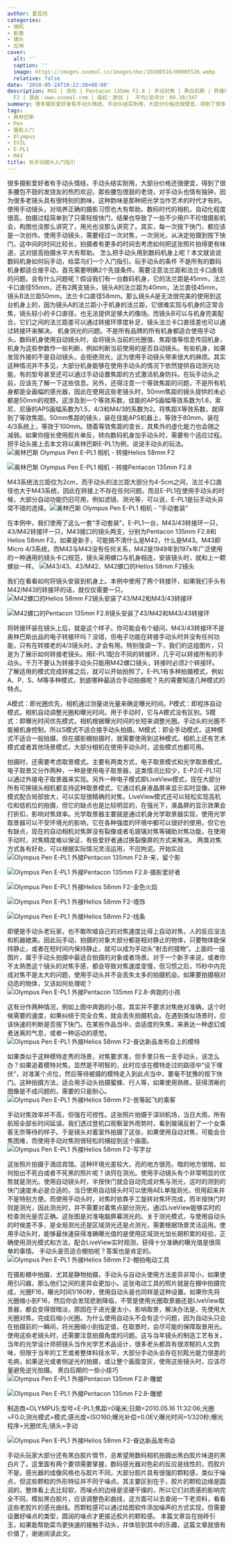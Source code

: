 ```yaml
---
author: 夏昆冈
categories:
- 相机
- 影像
- 镜头
- 应用
cover:
  alt: ''
  caption: ''
  image: https://images.soomal.cc/images/doc/20100516/00005526.webp
  relative: false
date: '2010-05-24T10:22:38+08:00'
description: M42 | 测光 | Pentacon 135mm F2.8 | 手动对焦 | 黑白后期 | 转接环 | 手动镜头 | Helios 58mm
  F2 | 源自：www.soomal.com | 版权：原创 |  平均/总评分：09.38/347
summary: 很多摄影爱好者有手动头情结，手动头结实耐用，大部分价格还很便宜，得到了很多腰包不鼓的发烧友的热烈欢迎，那些腰包很鼓的老烧，对手动头也情有独钟，因为很多老镜头具有很特别的韵味，这种韵味是那种把光学当作艺术的时代才有的。使用手动镜头，对培养正确的摄影习惯也大有帮助。数码时代的相机，自动化程度很高，拍摄过程简单到了只需轻按快门，结果也导致了一些不少用户不珍惜摄影机会，构图也没那么讲究了，用光也没那么讲究了。其实，每一次按下快门……
tags:
- 奥林巴斯
- Pen
- 摄影入门
- Olympus
- EVIL
- E-PL1
- M43
title: 玩手动镜头入门指引
---
```


很多摄影爱好者有手动头情结，手动头结实耐用，大部分价格还很便宜，得到了很多腰包不鼓的发烧友的热烈欢迎，那些腰包很鼓的老烧，对手动头也情有独钟，因为很多老镜头具有很特别的韵味，这种韵味是那种把光学当作艺术的时代才有的。使用手动镜头，对培养正确的摄影习惯也大有帮助。数码时代的相机，自动化程度很高，拍摄过程简单到了只需轻按快门，结果也导致了一些不少用户不珍惜摄影机会，构图也没那么讲究了，用光也没那么讲究了。其实，每一次按下快门，都应该是一次创作。使用手动镜头，需要经过一次对焦，一次测光，从决定拍摄到按下快门，这中间的时间比较长，拍摄者有更多的时间去考虑如何把这张照片拍得更有味道，这对提高拍摄水平大有帮助。
怎么把手动头用到数码机身上呢？本文就说说数码机身如何玩手动，给菜鸟们一个入门指引。玩手动头的条件
不是所有的数码机身都适合接手动，首先需要明确2个先提条件。需要注意法兰距和法兰卡口直径的问题。会有什么问题呢？假设我们有一台数码机身，它的法兰距是45mm，法兰卡口直径55mm，还有2两支镜头，镜头A的法兰距为40mm，法兰直径45mm，镜头B法兰距50mm，法兰卡口直径58mm。那么镜头A是无法很完美的使用到这台机身上的，因为镜头A的法兰距小于机身的法兰距，它很难实现与机身的正常合焦，镜头较小的卡口直径，也无法提供足够大的像场。而镜头B可以与机身完美配合，它们之间的法兰距差可以通过转接环厚度补足，镜头法兰卡口直径差也可以通过转接环来解决。
机身测光的问题。不是所有品牌的所有机身都适合使用手动头。数码机身使用自动镜头时，会将镜头当前的光圈值、焦距值等信息传回机身，机身为这些参数作一些判断，例如判断当前使用的是否自动镜头。有些机身，如果发现外接的不是自动镜头，会拒绝测光，这为使用手动镜头带来很大的麻烦。其实这种情况并不多见，大部分机身能够在使用手动头的情况下依然提供自动测光功能，有的型号甚至还可以通过手动设置焦距的方式激活机身防抖。在玩手动头之前，应该先了解一下这些信息。另外，还得注意一个等效焦距的问题，不是所有机身都是全画幅的感光器，因此在使用这些老镜头时，50mm焦距的镜头提供的未必都是50mm的视野。这涉及到一个等效系数，佳能的APS画幅等效系数为1.6，索尼、尼康的APS画幅系数为1.5，4/3和M4/3的系数为2。将焦距X等效系数，就得到了等效焦距。50mm焦距的镜头，装在佳能APS机器上，等效于80mm，装在4/3系统上，等效于100mm。随着等效焦距的变长，其焦外的虚化能力也会随之减弱。如果你擅长使用胶片单反，转向数码机身加手动头时，需要有个适应过程。
把手动头接上去本文将以奥林巴斯E-PL1为例，说说手动头的玩法。
![奥林巴斯 Olympus Pen E-PL1 相机 - 转接Helios 58mm F2](https://images.soomal.cc/images/doc/20100516/00005524.webp)




![奥林巴斯 Olympus Pen E-PL1 相机 - 转接Pentacon 135mm F2.8](https://images.soomal.cc/images/doc/20100516/00005525.webp)




M43系统法兰距仅为2cm，而手动头的法兰距大部分为4-5cm之间，法兰卡口直径也大于M43系统，因此在转接上不存在任何问题。而且E-PL1在使用手动头的时候，大部分自动功能仍旧可用，例如滤镜、测光等，可以说，E-PL1是玩手动头非常不错的选择。![奥林巴斯 Olympus Pen E-PL1 相机 - “手动套装”](https://images.soomal.cc/images/doc/20100516/00005526.webp)




在本例中，我们使用了这么一套“手动套装”，E-PL1一台，M43/43转接环一只，43/M42转接环一只，M43接口的镜头两支，分别为Pentacon 135mm F2.8和Helios 58mm F2。如果是新手，可能搞不清什么是M42，什么是M43。M43即 Micro 4/3系统，而M42与M43没有任何关系，M42是1949年到197x年广泛使用的一种通用的镜头卡口规范，镜头采用螺口与机身相连，安装镜头时，就和上一颗螺丝一样。
![M43/43、43/M42、M42螺口的Helios 58mm F2镜头](https://images.soomal.cc/images/doc/20100516/00005527.webp)




我们在看看如何将镜头安装到机身上。本例中使用了两个转接环，如果我们手头有M42/M43的转接环的话，就仅仅需要一只。![M42螺口的Helios 58mm F2镜头安装了43/M42和M43/43转接环](https://images.soomal.cc/images/doc/20100516/00005528.webp)




![M42螺口的Pentacon 135mm F2.8镜头安装了43/M42和M43/43转接环](https://images.soomal.cc/images/doc/20100516/00005529.webp)




将转接环装在镜头上后，就是这个样子。你可能会有个疑问，M43/43转接环不是奥林巴斯出品的电子转接环吗？没错，但电子功能在转接手动头时并没有任何功能，只有在转接老的4/3镜头时，才会有用。特别强调一下，我们的这组图片，只是为了展示如何转接老镜头。用E-PL1配合不同的转接环，几乎可以转接所有的手动头。千万不要认为转接手动头只能用M42螺口镜头，转接时必须2个转接环。
了解适用的模式完成转接之后，就可以开始拍照了。E-PL1有多种拍摄模式，例如A、P、S、M等多种模式，到底哪种最适合手动拍摄呢？先的需要知道几种模式的特点。

A模式：即光圈优先，相机通过测量进光量来确定曝光时间。P模式：即程序自动模式。相机自动调整光圈和曝光时间。用于手动时，它与A模式没有区别。S模式：即曝光时间优先模式，相机根据曝光时间的长短来调整光圈。手动头的光圈不能被机身控制，所以S模式不适合接手动头拍摄。M模式：即全手动模式，这种模式不适合一般拍摄，但在摄影棚拍摄时，就需要使用到这种模式。相机上还有艺术模式或者其他场景模式，大部分相机在使用手动头时，这些模式也都可用。

拍摄时，还需要考虑取景模式。主要有两类方式，电子取景模式和光学取景模式。
电子取景又分作两种，一种是使用电子取景器，这类情况比较少，E-P2/E-PL1可以通过外接电子取景器来实现。另外一种电子模式即LiveView模式，现在大部分所有可换镜头相机都支持这种取景模式，它通过机身液晶屏来显示实时显像。这种模式配合局部放大，可以实现很精确的对焦，LiveView模式还可以轻松实现高机位和低机位的拍摄，但它的缺点也是比较明显的，在强光下，液晶屏的显示效果会打折扣，影响对焦效率。光学取景器主要就是通过机身光学取景器实现，使用光学取景器可以不受环境光的影响，它在各种强度的环境中都可以很好的使用，但它也有缺点，现在的自动相机对焦屏没有裂像或者毛玻璃对焦等辅助对焦功能，在使用手动时，对焦精度难以保证，有些爱好者通过换裂像屏的方式来解决。
两类对焦方式各有好处，可以根据实际情况灵活运用，不应拘泥。开始实战
![Olympus Pen E-PL1 外接Pentacon 135mm F2.8-来，留个影](https://images.soomal.cc/images/doc/20100516/00005533.webp)




![Olympus Pen E-PL1 外接Pentacon 135mm F2.8-摄影爱好者](https://images.soomal.cc/images/doc/20100516/00005534.webp)




![Olympus Pen E-PL1 外接Helios 58mm F2-金色火焰](https://images.soomal.cc/images/doc/20100521/00005583.webp)




![Olympus Pen E-PL1 外接Helios 58mm F2-墙饰](https://images.soomal.cc/images/doc/20100521/00005585.webp)




![Olympus Pen E-PL1 外接Helios 58mm F2-线条](https://images.soomal.cc/images/doc/20100521/00005586.webp)




即便是手动头老玩家，也不敢吹嘘自己的对焦速度比得上自动对焦，人的反应没法和机器媲美。因此玩手动，拍摄的对象大部分都是相对静止的物体，只要物体能保持静止，或者在短时间内保持静止，就可以成为手动头“射击的猎物”。上面的一组图片，属于手动头拍摄中最适合拍摄的对象或者场景。对于一个新手来说，或者你不太熟悉这个镜头的对焦手感，都会导致对焦速度变慢，但习惯之后，15秒中内完成对焦不是太大的问题，使用手动头并不会丢失太多的拍摄机会。如果要拍摄相对动态的物体，又该如何处理呢？
![Olympus Pen E-PL1 外接Pentacon 135mm F2.8-奔跑的小孩](https://images.soomal.cc/images/doc/20100516/00005532.webp)




这有分作两种情况，例如上图中奔跑的小孩，其实并不要求对焦绝对准确，这个时候需要的速度，如果纠结于完全合焦，就会丢失拍摄机会。在遇到类似场景时，应该快速的判断是否按下快门。在某些作品当中，会适度的失焦，来表达一种虚幻或者迷离的气息，或者一种运动的感觉。![Olympus Pen E-PL1 外接Helios 58mm F2-奋达新品发布会上的模特](https://images.soomal.cc/images/doc/20100521/00005588.webp)




如果类似于这种模特走秀的场景，对焦要求准，但手里只有一支手动头，该怎么办？如果追着模特对焦，显然是不明智的，此时应该在模特走过的路径中“设下埋伏”，对准某个点位，然后等待被摄的模特走入到此点当中，要毫不犹豫的按下快门。这种拍摄方法，适合用手动头拍摄蜜蜂、行人等，如果使用熟练，获得清晰的图像是不成问题的，需要的只是耐心。![Olympus Pen E-PL1 外接Helios 58mm F2-苦等起飞的乘客](https://images.soomal.cc/images/doc/20100521/00005587.webp)




手动对焦效率并不高，但强在可控性。这张照片拍摄于深圳机场，当日大雨，所有航班全部长时间延误。我们透过登机口观察室外雨势时，看到玻璃反射了一个女乘客无奈等待的样子。于是镜头对着室外拍摄了这张，如果使用自动对焦，可能会合焦困难，而使用手动对焦则很轻松的捕捉到这个画面。![Olympus Pen E-PL1 外接Helios 58mm F2-写字台](https://images.soomal.cc/images/doc/20100521/00005584.webp)




这张照片拍摄于酒店宾馆。这种环境光差较大，亮的地方很亮，暗的地方很暗，如何拍出不死白或者不死黑的照片呢？诀窍在测光。使用手动镜头有个非常明显的优势就是测光。使用自动镜头时，半按快门就会自动完成对焦与测光，这时的测到的快门速度未必是合适的，当日使用自动镜头时可以使用AEL单独测光，但用起来并不是特别方便。而使用手动头时，对焦时依靠手工旋转对焦环完成，而半按快门时则是测光，因此测光时，并不需要对着焦点部分测光，通过LiveView能够实时的检查测光是否正确。这张图是对准电脑屏幕测光的。关于测光模式，与使用自动头的时候差不多，是全局测光还是区域测光还是点测光，需要根据场景灵活运用。使用手动头时，能够最快速获得准确曝光值的是使用区域测光加长期积累的经验，正确使用测光模式和方法，配合LiveView实时观测，获得十分准确的曝光值是很简单的事情。
手动头是否适合棚拍呢？答案也是肯定的。![Olympus Pen E-PL1 外接Helios 58mm F2-棚拍电动工具](https://images.soomal.cc/images/doc/20100516/00005535.webp)




在摄影棚中拍摄，尤其是静物拍摄，手动头与自动头使用方法差异非常小，如果使用引闪器，那么他们之间的差异会更加小。这张电动工具的照片就是在棚中拍摄完成，光圈F16，曝光时间1/160秒，使用自动头是也同样是这种设置。如果你先将光圈缩小到F16，然后你会发现悲剧降临，不管是使用光圈取景器还是LiveView取景器，都会变得很暗淡，原因在于进光量太小，影响取景，解决办法是，先使用大光圈对焦，完成后缩小光圈。为什么使用自动头不会有这个问题，因为自动头只会在拍摄前的一瞬间，将光圈缩小到指定值，在取景时，会尽可能的保障取景用光。使用这些老镜头时，还需要注意拍摄角度的问题。这与当年镜头的制造工艺有关，当年的光学设计师把镜头当作光学艺术品设计，很多老头都具有很浓郁的人文韵味，但限于当年的工艺或者整体科技水平，大部分手动头会存在抗眩光能力很差的毛病，如果逆光或者侧逆光的拍摄，或让整个画面变灰，使用这些镜头时，应该尽量避免逆光拍摄。
黑白后期的一些小技巧![Olympus Pen E-PL1 外接Pentacon 135mm F2.8-雕塑](https://images.soomal.cc/images/doc/20100516/00005530.webp)




![Olympus Pen E-PL1 外接Pentacon 135mm F2.8-雕塑](https://images.soomal.cc/images/doc/20100516/00005531.webp)

制造商=OLYMPUS;型号=E-PL1;焦距=0毫米;日期=2010.05.16 11:32:06;光圈=F0.0;测光模式=模式;感光度=ISO160;曝光补偿=0.0EV;曝光时间=1/320秒;曝光程序=光圈优先;镜头=手动


![Olympus Pen E-PL1 外接Helios 58mm F2-奋达新品发布会](https://images.soomal.cc/images/doc/20100521/00005589.webp)




手动头玩家大部分还有黑白胶片情节，总希望用数码相机拍摄出黑白胶片味道的黑白片了。这里面有两个要领需要掌握，数码感光器对色彩的反应是线性的，而胶片不是。感光器的成像风格也与胶片不同，大部分胶片具有很强的颗粒感，类似于噪点，但这些颗粒的外形特征并不同于噪点。其主要区别在于，胶片的颗粒边缘是圆润的，整体看上去比较软，而噪点的边缘是坚硬干燥的，所以它们对质感的影响完全不同。模拟黑白胶片，应该调整色彩曲线，这方面可以去查阅一下老资料，看看这些老胶片的感光曲线。而颗粒感可以通过绘图软件添加噪声的方式实现，但需要设置好噪点的类型，圆润的噪点才更接近胶片的颗粒感。
本篇文章旨在抛砖引玉，如果能帮助菜鸟更快速的接触手动头，并体验到其中的乐趣，这篇文章就很有价值了，谢谢阅读此文。